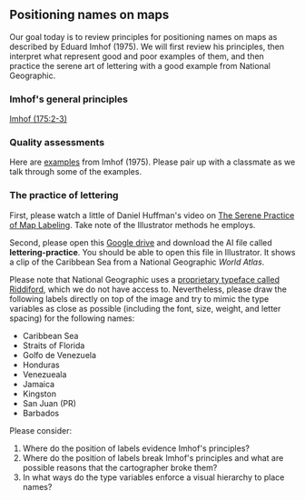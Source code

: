 ## Positioning names on maps  

Our goal today is to review principles for positioning names on maps as described by Eduard Imhof (1975). We will first review his principles, then interpret what represent good and poor examples of them, and then practice the serene art of lettering with a good example from National Geographic.  

### Imhof's general principles  

[Imhof (175:2-3)](images/Imhof-1975-principles.jpg)  

### Quality assessments      

Here are [examples](https://drive.google.com/drive/folders/1sR7-YR3vqsFHDspmiwapLX8axunh6Zal?usp=sharing) from Imhof (1975). Please pair up with a classmate as we talk through some of the examples.  

### The practice of lettering  

First, please watch a little of Daniel Huffman's video on [The Serene Practice of Map Labeling](https://www.youtube.com/watch?v=UWo12NFdxJ0). Take note of the Illustrator methods he employs.  

Second, please open this [Google drive](https://drive.google.com/drive/folders/1KMy5W4zOyZ925X3j_BerHOA_HN5u9Fap?usp=sharing) and download the AI file called **lettering-practice**. You should be able to open this file in Illustrator. It shows a clip of the Caribbean Sea from a National Geographic _World Atlas_.   

Please note that National Geographic uses a [proprietary typeface called Riddiford](http://luc.devroye.org/fonts-64560.html), which we do not have access to. Nevertheless, please draw the following labels directly on top of the image and try to mimic the type variables as close as possible (including the font, size, weight, and letter spacing) for the following names:  

* Caribbean Sea  
* Straits of Florida  
* Golfo de Venezuela    
* Honduras  
* Venezueala  
* Jamaica  
* Kingston  
* San Juan (PR)  
* Barbados  

Please consider:  

1. Where do the position of labels evidence Imhof's principles?  
2. Where do the position of labels break Imhof's principles and what are possible reasons that the cartographer broke them?  
3. In what ways do the type variables enforce a visual hierarchy to place names?  
